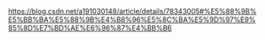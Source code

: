 https://blog.csdn.net/a191030148/article/details/78343005#%E5%88%9B%E5%BB%BA%E5%88%9B%E4%B8%96%E5%8C%BA%E5%9D%97%E9%85%8D%E7%BD%AE%E6%96%87%E4%BB%B6


